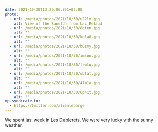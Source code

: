 ```yaml
---
date: 2021-10-30T13:26:06.591+02:00
photo:
  - url: /media/photos/2021/10/30/u22lm.jpg
    alt: View of the Sanetch from Lac Retaud
  - url: /media/photos/2021/10/30/8qten.jpg
    alt: ""
  - url: /media/photos/2021/10/30/kn1a8.jpg
    alt: ""
  - url: /media/photos/2021/10/30/b0zmy.jpg
    alt: ""
  - url: /media/photos/2021/10/30/imsoo.jpg
    alt: ""
  - url: /media/photos/2021/10/30/frwtg.jpg
    alt: ""
  - url: /media/photos/2021/10/30/ubtat.jpg
    alt: ""
  - url: /media/photos/2021/10/30/47m1a.jpg
    alt: ""
  - url: /media/photos/2021/10/30/6p41t.jpg
    alt: ""
mp-syndicate-to:
  - https://twitter.com/alienlebarge
---
```

We spent last week in Les Diablerets. We were very lucky with the sunny weather.
